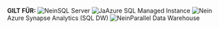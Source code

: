 <Token>**GILT FÜR:** ![Nein](media/no-icon.png)SQL Server ![Ja](media/yes-icon.png)Azure SQL Managed Instance ![Nein](media/no-icon.png)Azure Synapse Analytics (SQL DW) ![Nein](media/no-icon.png)Parallel Data Warehouse </Token>

